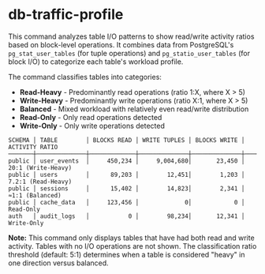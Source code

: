 # db-traffic-profile

This command analyzes table I/O patterns to show read/write activity ratios based on block-level operations. It combines data from PostgreSQL's `pg_stat_user_tables` (for tuple operations) and `pg_statio_user_tables` (for block I/O) to categorize each table's workload profile.


The command classifies tables into categories:
- **Read-Heavy** - Predominantly read operations (ratio 1:X, where X > 5)
- **Write-Heavy** - Predominantly write operations (ratio X:1, where X > 5)
- **Balanced** - Mixed workload with relatively even read/write distribution
- **Read-Only** - Only read operations detected
- **Write-Only** - Only write operations detected

```
SCHEMA │ TABLE        │ BLOCKS READ │ WRITE TUPLES │ BLOCKS WRITE │ ACTIVITY RATIO
───────┼──────────────┼─────────────┼──────────────┼──────────────┼────────────────────
public │ user_events  │     450,234 │     9,004,680│       23,450 │ 20:1 (Write-Heavy)
public │ users        │      89,203 │        12,451│        1,203 │ 7.2:1 (Read-Heavy)
public │ sessions     │      15,402 │        14,823│        2,341 │ ≈1:1 (Balanced)
public │ cache_data   │     123,456 │             0│            0 │ Read-Only
auth   │ audit_logs   │           0 │        98,234│       12,341 │ Write-Only
```

**Note:** This command only displays tables that have had both read and write activity. Tables with no I/O operations are not shown. The classification ratio threshold (default: 5:1) determines when a table is considered "heavy" in one direction versus balanced.

